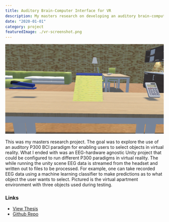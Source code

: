 ```yaml
---
title: Auditory Brain-Computer Interface for VR
description: My masters research on developing an auditory brain-computer interface for interacting with objects in virtual reality.
date: "2020-01-01"
category: project
featuredImage: ./vr-screenshot.png
---
```


![Unity Screenshot](./vr-screenshot.png)

This was my masters research project. The goal was to explore the use of an auditory
P300 BCI paradigm for enabling users to select objects in virtual reality.
What I ended with was an EEG-hardware agnostic Unity project that could be
configured to run different P300 paradigms in virtual reality. The while running the
unity scene EEG data is streamed from the headset and written out to files to be
processed. For example, one can take recorded EEG data using a machine learning
classifier to make predictions as to what object the user wants to select. Pictured is
the virtual apartment environment with three objects used during testing.

### Links

- [View Thesis](/publications/Event_Related_Potentials_for_Virtual_Reality_Interactions.pdf)
- [Github Repo](https://github.com/ShiJbey/AudioERP)
